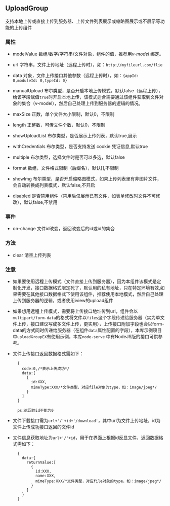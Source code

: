 ## UploadGroup

支持本地上传或直接上传到服务器、上传文件列表展示或缩略图展示或不展示等功能的上传组件

### 属性

- modelValue 数组/数字/字符串/文件对象，组件的值，推荐用*v-model* 绑定。

- url 字符串，文件上传地址（远程上传时），如：`http://myfileurl.com/flie`

- data 对象，文件上传接口其他参数（远程上传时），如：`{appId: 0,moduleId: 0,typeId: 0}`

- manualUpload 布尔类型，是否开启本地上传模式，默认false（远程上传），给该字段赋值`true`时开启本地上传，该模式适合需要通过该组件获取到文件对象的集合（v-model），然后自己处理上传到服务器的逻辑的情况。

- maxSize 正数，单个文件大小限制，默认0，不限制

- length 正整数，可传文件个数，默认0，不限制

- showUploadList 布尔类型，是否展示上传列表，默认true,展示

- withCredentials 布尔类型，是否支持发送 cookie 凭证信息,默认true

- multiple 布尔类型，选择文件时是否可以多选，默认false

- format 数组，文件格式限制（后缀名），默认[],不限制

- showImg 布尔类型，是否开启缩略图模式，如果上传列表里有非图片文件，会自动转换成列表模式，默认false,不开启

- disabled 是否禁用组件（禁用后仅展示已有文件，如表单修改时文件不可修改），默认false,不禁用

### 事件

- on-change 文件id改变，返回改变后的id或id的集合

### 方法

- clear 清空上传列表

### 注意

- 如果要使用远程上传模式（文件直接上传到服务器），因为本组件该模式是定制化开发，接口数据格式限定死了，默认用的私有地址，只在特定环境有效,如果需要在其他接口数据格式下使用该组件，推荐使用本地模式，然后自己处理上传到服务器的逻辑，或者使用iview的upload组件

- 如果想用远程上传模式，需要将上传接口地址传到url，组件会以`multipart/form-data`的格式将文件以`files`这个字段传递给服务器（实为单文件上传，接口建议写成多文件上传，更实用），上传接口附加字段也会以form-data的方式同时传递给服务器（在组件`data`属性配置的字段），本库示例项目中`uploadGroupEX`有使用示例，本库`node-serve` 中有NodeJS版的接口可供参考。

- 文件上传接口返回数据格式需如下：

  ```
    {
      code:0,/*表示上传成功*/
      data:[
        {
          id:XXX,
          mimeType:XXX/*文件类型，对应file对象的type，如：image/jpeg*/
        }
      ]
    }

    ps:返回的id不能为0
  ```

- 文件下载接口需为`url+'/'+id+'/download'`，其中url为文件上传地址，id为文件上传成功接口返回的文件id

- 文件信息获取地址为`url+'/'+id`，用于在界面上根据id反显文件，返回数据格式需如下：
  ```
    {
      data:{
        returnValue:[
          {
            id:XXX,
            name:XXX,
            mimeType:XXX/*文件类型，对应file对象的type，如：image/jpeg*/
          }
        ]
      }
    }
  ```
